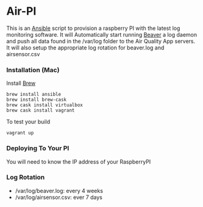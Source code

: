 # Air-PI

This is an [Ansible](#) script to provision a raspberry PI with the latest log monitoring software. It will Automatically start running [Beaver](#) a log daemon and push all data found in the /var/log folder to the Air Quality App servers. It will also setup the appropriate log rotation for beaver.log and airsensor.csv

### Installation (Mac)

Install [Brew](#)

```
brew install ansible
brew install brew-cask
brew cask install virtualbox
brew cask install vagrant
```

To test your build
```
vagrant up
```

### Deploying To Your PI

You will need to know the IP address of your RaspberryPI


### Log Rotation

- /var/log/beaver.log: every 4 weeks
- /var/log/airsensor.csv: ever 7 days

